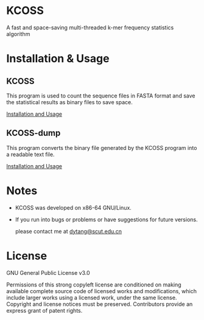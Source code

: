 # KCOSS
A fast and space-saving multi-threaded k-mer frequency statistics algorithm


# Installation & Usage
## KCOSS
This program is used to count the sequence files in FASTA format and save the statistical results as binary files to save space.

[Installation and Usage](/kmer_counter/README.md)

## KCOSS-dump
This program converts the binary file generated by the KCOSS program into a readable text file.

[Installation and Usage](/kmer_dump/README.md)


# Notes
* KCOSS was developed on x86-64 GNU/Linux.

* If you run into bugs or problems or have suggestions for future versions.

  please contact me at dytang@scut.edu.cn

# License
GNU General Public License v3.0

Permissions of this strong copyleft license are conditioned on making available complete source code of licensed works and modifications, which include larger works using a licensed work, under the same license. Copyright and license notices must be preserved. Contributors provide an express grant of patent rights.
